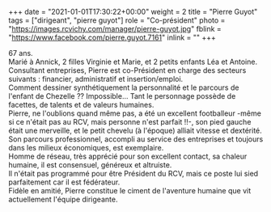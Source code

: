 +++
date = "2021-01-01T17:30:22+00:00"
weight = 2
title = "Pierre Guyot"
tags = ["dirigeant", "pierre guyot"]
role = "Co-président"
photo = "https://images.rcvichy.com/manager/pierre-guyot.jpg"
fblink = "https://www.facebook.com/pierre.guyot.7161"
inlink = ""
+++

67 ans.  
Marié à Annick, 2 filles Virginie et Marie, et 2 petits enfants Léa et Antoine.  
Consultant entreprises, Pierre est co-Président en charge des secteurs suivants : financier, administratif et insertion/emploi.  
Comment dessiner synthétiquement la personnalité et le parcours de l'enfant de Chezelle ?? Impossible... Tant le personnage possède de facettes, de talents et de valeurs humaines.  
Pierre, ne l'oublions quand même pas, a été un excellent footballeur -même si ce n'était pas au RCV, mais personne n'est parfait !!-, son pied gauche était une merveille, et le petit chevelu (à l'époque) alliait vitesse et dextérité.  
Son parcours professionnel, accompli au service des entreprises et toujours dans les milieux économiques, est exemplaire.  
Homme de réseau, très apprécié pour son excellent contact, sa chaleur humaine, il est consensuel, généreux et altruiste.  
Il n'était pas programmé pour être Président du RCV, mais ce poste lui sied parfaitement car il est fédérateur.  
Fidèle en amitié, Pierre constitue le ciment de l'aventure humaine que vit actuellement l'équipe dirigeante.
